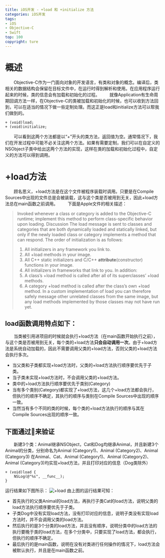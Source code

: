 ```yaml
---
title: iOS开发 - +load 和 +initialize 方法
categories: iOS开发
tags:
- iOS
- Objective-C
- Swift 
top: 100
copyright: ture
---
```


# 概述
&emsp;&emsp;Objective-C作为一门面向对象的开发语言，有类和对象的概念。编译后，类相关的数据结构会保留在目标文件中，在运行时得到解析和使用。在应用程序运行起来的时候，类的信息会有加载和初始化的过程。
&emsp;&emsp;就像Application有生命周期回调方法一样，在Objective-C的类被加载和初始化的时候，也可以收到方法回到，可以在适当的情况下做一些定制处理。而这正是load和initialize方法可以帮我们做到的。
```
+ (void)load;
+ (void)initialize;
```
<!-- more -->
&emsp;&emsp;可以看到这两个方法都是以“+”开头的类方法，返回值为空。通常情况下，我们在开发过程中可能不必关注这两个方法。如果有需要定制，我们可以在自定义的NSObject子类中给出这两个方法的实现，这样在类的加载和初始化过程中，自定义的方法可以得到调用。

# +load方法
&emsp;&emsp;顾名思义，+load方法是在这个文件被程序装载时调用。只要是在Compile Sources中出现的文件总是会被装载，这与这个类是否被用到无关，因此+load方法总在main函数之前调用。
&emsp;&emsp;下面是Apple文件的相关描述：
> Invoked whenever a class or category is added to the Objective-C runtime; implement this method to perform class-specific behavior upon loading.
> Discussion
> The load message is sent to classes and categories that are both dynamically loaded and statically linked, but only if the newly loaded class or category implements a method that can respond.
> The order of initialization is as follows:
> 1. All initializers in any framework you link to.
> 2. All +load methods in your image.
> 3. All C++ static initializers and C/C++ __attribute__(constructor) functions in your image.
> 4. All initializers in frameworks that link to you.
> In addition:
> 1. A class’s +load method is called after all of its superclasses’ +load methods.
> 2. A category +load method is called after the class’s own +load method.
> In a custom implementation of load you can therefore safely message other unrelated classes from the same image, but any load methods implemented by those classes may not have run yet.

## load函数调用特点如下：
&emsp;&emsp;当类被引用进项目的时候就会执行+load方法（在main函数开始执行之前），与这个类是否被用到无关，每个类的+load方法**只会自动调用一次**。由于+load方法是系统自动加载的，因此不需要调用父类的+load方法，否则父类的+load方法会执行多次。
- 当父类和子类都实现+load方法时，父类的+load方法执行顺序要优先于子类。
- 当子类未实现+load方法时，不会调用父类的+load方法。
- 类中的+load方法执行顺序要优先于类别(Category)
- 当有多个类别(Category)都实现了+load方法，这几个+load方法都会执行，但执行的顺序不确定，其执行的顺序与类别在Compile Sources中出现的顺序一致。
- 当然当有多个不同的类的时候，每个类的+load方法执行的顺序与其在Compile Sources出现的顺序一致。

## 下面通过🌰来验证
&emsp;&emsp;新建3个类：Animal继承NSObject，Cat和Dog均继承Animal，并且新建3个Animal的分类，分别命名为Animal (Category1)、Animal (Category2)、Animal (Category3)
在Animal、Cat、Animal (Category1)、Animal (Category2)、Animal (Category3)均实现+load方法，并且打印对应的信息（Dog类除外）
```
+ (void)load {
    NSLog(@"%s", __func__);
}
```
运行结果如下图所示：
![](https://ws1.sinaimg.cn/large/749c46aagy1fwdp9n7oruj20gm04675h.jpg '+load')
由上图的运行结果可知：
- 首先执行的父类Animal的load方法，再执行子类Cat的load方法，说明父类的load方法执行顺序要优先于子类。
- 子类Dog中没有实现load方法，没有打印对应的信息，说明子类没有实现load方法时，并不会调用父类的load方法。
- 然后执行的是3个分类的load方法，并且没有顺序，说明分类中的load方法的执行要晚于类的load方法，在多个分类中，只要实现了load方法，都会执行，但执行的顺序不确定。
- 最后执行的是main函数，说明在没有对类进行任何操作的情况下，load方法会被默认执行，并且是在main函数之前。